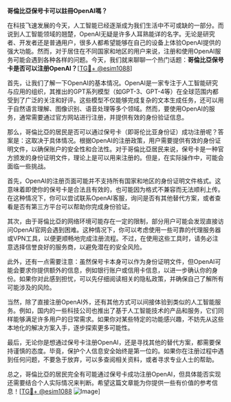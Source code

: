 **哥倫比亞保号卡可以註冊OpenAI嗎？**

在科技飞速发展的今天，人工智能已经逐渐成为我们生活中不可或缺的一部分。而说到人工智能领域的翘楚，OpenAI无疑是许多人耳熟能详的名字。无论是研究者、开发者还是普通用户，很多人都希望能够在自己的设备上体验OpenAI提供的强大功能。然而，对于居住在不同国家和地区的用户来说，注册和使用OpenAI服务可能会遇到各种各样的问题。今天，我们就来聊聊一个热门话题：**哥倫比亞保号卡是否可以注册OpenAI？**[[TG💪+ @esim1088](https://t.me/s/esim1088)]

首先，让我们了解一下OpenAI的基本情况。OpenAI是一家专注于人工智能研究与应用的组织，其推出的GPT系列模型（如GPT-3、GPT-4等）在全球范围内都受到了广泛的关注和好评。这些模型不仅能够完成复杂的文本生成任务，还可以用于自然语言理解、图像识别、语音处理等多个领域。然而，要使用OpenAI的服务，通常需要通过官方网站进行注册，并提供有效的身份验证信息。

那么，哥倫比亞的居民是否可以通过保号卡（即哥伦比亚身份证）成功注册呢？答案是：这取决于具体情况。根据OpenAI的注册政策，用户需要提供有效的身份证明文件，以确保账户的安全性和合法性。对于哥倫比亞居民来说，保号卡是一种官方颁发的身份证明文件，理论上是可以用来注册的。但是，在实际操作中，可能会面临一些挑战。

首先，OpenAI的注册页面可能并不支持所有国家和地区的身份证明文件格式。这意味着即使你的保号卡是合法且有效的，也可能因为格式不兼容而无法顺利上传。在这种情况下，你可以尝试联系OpenAI客服，询问是否有其他替代方案，或者查看是否有第三方平台可以帮助你完成身份验证。

其次，由于哥倫比亞的网络环境可能存在一定的限制，部分用户可能会发现直接访问OpenAI官网会遇到困难。这种情况下，你可以考虑使用一些可靠的代理服务器或VPN工具，以便更顺畅地完成注册流程。不过，在使用这些工具时，请务必注意选择信誉良好的服务商，以避免潜在的安全风险。

此外，还有一点需要注意：虽然保号卡本身可以作为身份证明文件，但OpenAI可能会要求你提供额外的信息，例如银行账户或信用卡信息，以进一步确认你的身份。如果你对此感到担忧，可以先仔细阅读相关的隐私政策，并确保自己了解所有可能涉及的风险。

当然，除了直接注册OpenAI外，还有其他方式可以间接体验到类似的人工智能服务。例如，国内的一些科技公司也推出了基于人工智能技术的产品和服务，它们同样能够满足许多用户的日常需求。如果你对某些特定的功能感兴趣，不妨先从这些本地化的解决方案入手，逐步探索更多可能性。

最后，无论你是想通过保号卡注册OpenAI，还是寻找其他的替代方案，都需要保持谨慎的态度。毕竟，保护个人信息安全始终是第一位的。如果你在注册过程中遇到任何问题，不要急于放弃，可以多查阅相关资料，或者寻求专业人士的帮助。

总之，哥倫比亞的居民完全有可能通过保号卡成功注册OpenAI，但具体能否实现还需要结合个人实际情况来判断。希望这篇文章能为你提供一些有价值的参考信息！[[TG💪+ @esim1088](https://t.me/s/esim1088) ![Image](https://i.postimg.cc/4NQfJmqS/Snipaste-2025-05-13-00-14-12.png)]